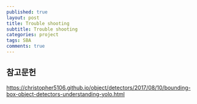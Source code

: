 ```yaml
---
published: true
layout: post
title: Trouble shooting
subtitle: Trouble shooting
categories: project
tags: SBA
comments: true
---
```



## 참고문헌

https://christopher5106.github.io/object/detectors/2017/08/10/bounding-box-object-detectors-understanding-yolo.html
